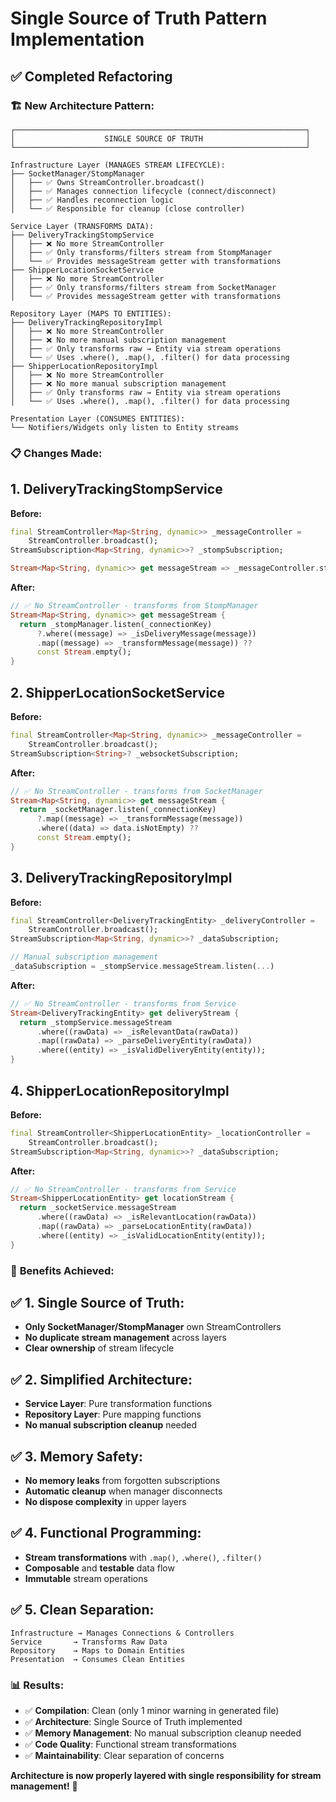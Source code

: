 # Single Source of Truth Pattern Implementation

## ✅ **Completed Refactoring**

### 🏗️ **New Architecture Pattern:**

```
┌─────────────────────────────────────────────────────────────────┐
│                    SINGLE SOURCE OF TRUTH                       │
└─────────────────────────────────────────────────────────────────┘

Infrastructure Layer (MANAGES STREAM LIFECYCLE):
├── SocketManager/StompManager
│   ├── ✅ Owns StreamController.broadcast()
│   ├── ✅ Manages connection lifecycle (connect/disconnect)
│   ├── ✅ Handles reconnection logic
│   └── ✅ Responsible for cleanup (close controller)

Service Layer (TRANSFORMS DATA):
├── DeliveryTrackingStompService  
│   ├── ❌ No more StreamController
│   ├── ✅ Only transforms/filters stream from StompManager
│   └── ✅ Provides messageStream getter with transformations
├── ShipperLocationSocketService
│   ├── ❌ No more StreamController  
│   ├── ✅ Only transforms/filters stream from SocketManager
│   └── ✅ Provides messageStream getter with transformations

Repository Layer (MAPS TO ENTITIES):
├── DeliveryTrackingRepositoryImpl
│   ├── ❌ No more StreamController
│   ├── ❌ No more manual subscription management
│   ├── ✅ Only transforms raw → Entity via stream operations
│   └── ✅ Uses .where(), .map(), .filter() for data processing
├── ShipperLocationRepositoryImpl  
│   ├── ❌ No more StreamController
│   ├── ❌ No more manual subscription management
│   ├── ✅ Only transforms raw → Entity via stream operations
│   └── ✅ Uses .where(), .map(), .filter() for data processing

Presentation Layer (CONSUMES ENTITIES):
└── Notifiers/Widgets only listen to Entity streams
```

### 📋 **Changes Made:**

## 1. **DeliveryTrackingStompService**
**Before:**
```dart
final StreamController<Map<String, dynamic>> _messageController = 
    StreamController.broadcast();
StreamSubscription<Map<String, dynamic>>? _stompSubscription;

Stream<Map<String, dynamic>> get messageStream => _messageController.stream;
```

**After:**
```dart
// ✅ No StreamController - transforms from StompManager
Stream<Map<String, dynamic>> get messageStream {
  return _stompManager.listen(_connectionKey)
      ?.where((message) => _isDeliveryMessage(message))
      .map((message) => _transformMessage(message)) ??
      const Stream.empty();
}
```

## 2. **ShipperLocationSocketService**
**Before:**
```dart
final StreamController<Map<String, dynamic>> _messageController = 
    StreamController.broadcast();
StreamSubscription<String>? _websocketSubscription;
```

**After:**
```dart
// ✅ No StreamController - transforms from SocketManager
Stream<Map<String, dynamic>> get messageStream {
  return _socketManager.listen(_connectionKey)
      ?.map((message) => _transformMessage(message))
      .where((data) => data.isNotEmpty) ??
      const Stream.empty();
}
```

## 3. **DeliveryTrackingRepositoryImpl**
**Before:**
```dart
final StreamController<DeliveryTrackingEntity> _deliveryController = 
    StreamController.broadcast();
StreamSubscription<Map<String, dynamic>>? _dataSubscription;

// Manual subscription management
_dataSubscription = _stompService.messageStream.listen(...)
```

**After:**
```dart
// ✅ No StreamController - transforms from Service
Stream<DeliveryTrackingEntity> get deliveryStream {
  return _stompService.messageStream
      .where((rawData) => _isRelevantData(rawData))
      .map((rawData) => _parseDeliveryEntity(rawData))
      .where((entity) => _isValidDeliveryEntity(entity));
}
```

## 4. **ShipperLocationRepositoryImpl**
**Before:**
```dart
final StreamController<ShipperLocationEntity> _locationController = 
    StreamController.broadcast();
StreamSubscription<Map<String, dynamic>>? _dataSubscription;
```

**After:**
```dart
// ✅ No StreamController - transforms from Service
Stream<ShipperLocationEntity> get locationStream {
  return _socketService.messageStream
      .where((rawData) => _isRelevantLocation(rawData))
      .map((rawData) => _parseLocationEntity(rawData))
      .where((entity) => _isValidLocationEntity(entity));
}
```

### 🎯 **Benefits Achieved:**

## ✅ **1. Single Source of Truth:**
- **Only SocketManager/StompManager** own StreamControllers
- **No duplicate stream management** across layers
- **Clear ownership** of stream lifecycle

## ✅ **2. Simplified Architecture:**
- **Service Layer**: Pure transformation functions
- **Repository Layer**: Pure mapping functions  
- **No manual subscription cleanup** needed

## ✅ **3. Memory Safety:**
- **No memory leaks** from forgotten subscriptions
- **Automatic cleanup** when manager disconnects
- **No dispose complexity** in upper layers

## ✅ **4. Functional Programming:**
- **Stream transformations** with `.map()`, `.where()`, `.filter()`
- **Composable** and **testable** data flow
- **Immutable** stream operations

## ✅ **5. Clean Separation:**
```
Infrastructure → Manages Connections & Controllers
Service       → Transforms Raw Data  
Repository    → Maps to Domain Entities
Presentation  → Consumes Clean Entities
```

### 📊 **Results:**
- ✅ **Compilation**: Clean (only 1 minor warning in generated file)
- ✅ **Architecture**: Single Source of Truth implemented
- ✅ **Memory Management**: No manual subscription cleanup needed
- ✅ **Code Quality**: Functional stream transformations
- ✅ **Maintainability**: Clear separation of concerns

**Architecture is now properly layered with single responsibility for stream management!** 🚀
